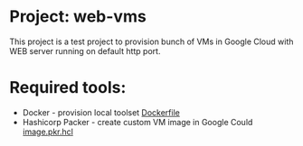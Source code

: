 # Project: web-vms
This project is a test project to provision bunch of VMs in Google Cloud with WEB server running on default http port.

# Required tools:
  - Docker - provision local toolset [Dockerfile](Dockerfile)
  - Hashicorp Packer - create custom VM image in Google Could [image.pkr.hcl](image/image.pkr.hcl) 